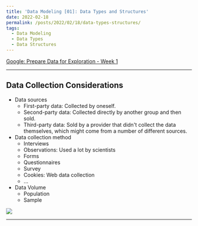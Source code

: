 ```yaml
---
title: 'Data Modeling [01]: Data Types and Structures'
date: 2022-02-18
permalink: /posts/2022/02/18/data-types-structures/
tags:
  - Data Modeling
  - Data Types
  - Data Structures
---
```


[Google: Prepare Data for Exploration - Week 1](https://www.coursera.org/learn/data-preparation/home/week/1)

---
## Data Collection Considerations
- Data sources
  - First-party data: Collected by oneself.
  - Second-party data: Collected directly by another group and then sold. 
  - Third-party data: Sold by a provider that didn't collect the data themselves, which might come from a number of different sources.  
- Data collection method
  - Interviews
  - Observations: Used a lot by scientists
  - Forms
  - Questionnaires
  - Survey
  - Cookies: Web data collection
  - ...
- Data Volume
  - Population
  - Sample  

![](https://d3c33hcgiwev3.cloudfront.net/imageAssetProxy.v1/5TyGAFZrRi28hgBWa-Ytcg_a723a1a4d78b42e1bcb6ddd2178adc42_Screen-Shot-2020-12-14-at-2.19.22-PM.png?expiry=1647907200000&hmac=LJGBqxjgL2QWGkeGR_EvIQCv8xMu5c92SZTXxjGjiBY)

---

